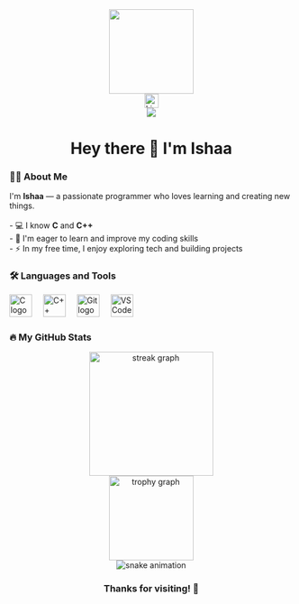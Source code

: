 <div align="center">
  <img height="150" src="https://media4.giphy.com/media/v1.Y2lkPTc5MGI3NjExeTU2ZWFyd29udThvdDRheWF4YncyaTh0eTA0a3Z1c2xibmtvdWg0eSZlcD12MV9pbnRlcm5hbF9naWZfYnlfaWQmY3Q9Zw/g2jj9VAIBluIreVNsb/giphy.gif" />
</div>

<div align="center">
  <a href="https://www.linkedin.com/in/ishaa-sangam/" target="_blank">
    <img src="https://img.shields.io/static/v1?message=LinkedIn&logo=linkedin&color=0077B5&logoColor=white&style=for-the-badge" height="25" alt="LinkedIn logo" />
  </a>
</div>

<div align="center">
  <img src="https://visitor-badge.laobi.icu/badge?page_id=ishaaexe.ishaaexe" /> 
</div>

<h1 align="center">Hey there 👋 I'm Ishaa</h1>

<h3 align="left">👩‍💻 About Me</h3>
<p align="left">
  I'm <b>Ishaa</b> — a passionate programmer who loves learning and creating new things.<br><br>
  - 💻 I know <b>C</b> and <b>C++</b><br>
  - 🌱 I'm eager to learn and improve my coding skills<br>
  - ⚡ In my free time, I enjoy exploring tech and building projects
</p>

<h3 align="left">🛠 Languages and Tools</h3>
<div align="left">
  <img src="https://cdn.jsdelivr.net/gh/devicons/devicon/icons/c/c-original.svg" height="40" alt="C logo" />
  <img width="12" />
  <img src="https://cdn.jsdelivr.net/gh/devicons/devicon/icons/cplusplus/cplusplus-original.svg" height="40" alt="C++ logo" />
  <img width="12" />
  <img src="https://cdn.jsdelivr.net/gh/devicons/devicon/icons/git/git-original.svg" height="40" alt="Git logo" />
  <img width="12" />
  <img src="https://cdn.jsdelivr.net/gh/devicons/devicon/icons/vscode/vscode-original.svg" height="40" alt="VS Code logo" />
</div>

<h3 align="left">🔥 My GitHub Stats</h3>
<div align="center">
  <img src="https://streak-stats.demolab.com?user=ishaaexe&theme=radical&hide_border=false&border_radius=5" height="220" alt="streak graph" />
</div>

<div align="center">
  <img src="https://github-profile-trophy.vercel.app/?username=ishaaexe&theme=radical&margin-w=8&margin-h=8&no-bg=false&no-frame=false" height="150" alt="trophy graph" />
</div>

<div align="center">
  <img src="https://github.com/ishaaexe/ishaaexe/raw/output/github-contribution-grid-snake.svg" alt="snake animation" />
</div>

<h3 align="center">Thanks for visiting! 🌸</h3>
